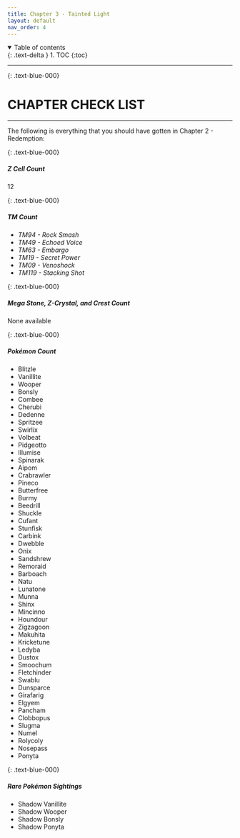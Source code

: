```yaml
---
title: Chapter 3 - Tainted Light
layout: default
nav_order: 4
---
```


<details open markdown="block">
  <summary>
    Table of contents
  </summary>
  {: .text-delta }
1. TOC
{:toc}
</details>

---

{: 	.text-blue-000}
# CHAPTER CHECK LIST
---

The following is everything that you should have gotten in Chapter 2 - Redemption:

{: 	.text-blue-000}
##### Z Cell Count

12

{: 	.text-blue-000}
##### TM Count

 - *TM94 - Rock Smash*
 - *TM49 - Echoed Voice*
 - *TM63 - Embargo*
 - *TM19 - Secret Power*
 - *TM09 - Venoshock*
 - *TM119 - Stacking Shot*

{: 	.text-blue-000}
##### Mega Stone, Z-Crystal, and Crest Count

None available

{: 	.text-blue-000}
##### Pokémon Count

 - Blitzle
 - Vanillite
 - Wooper
 - Bonsly
 - Combee
 - Cherubi
 - Dedenne
 - Spritzee
 - Swirlix
 - Volbeat
 - Pidgeotto
 - Illumise
 - Spinarak
 - Aipom
 - Crabrawler
 - Pineco
 - Butterfree
 - Burmy
 - Beedrill
 - Shuckle
 - Cufant
 - Stunfisk
 - Carbink
 - Dwebble
 - Onix
 - Sandshrew
 - Remoraid
 - Barboach
 - Natu
 - Lunatone
 - Munna
 - Shinx
 - Mincinno
 - Houndour
 - Zigzagoon
 - Makuhita
 - Kricketune
 - Ledyba
 - Dustox
 - Smoochum
 - Fletchinder
 - Swablu
 - Dunsparce
 - Girafarig
 - Elgyem
 - Pancham
 - Clobbopus
 - Slugma
 - Numel
 - Rolycoly
 - Nosepass
 - Ponyta

{: 	.text-blue-000}
##### Rare Pokémon Sightings

 - Shadow Vanillite
 - Shadow Wooper
 - Shadow Bonsly
 - Shadow Ponyta

